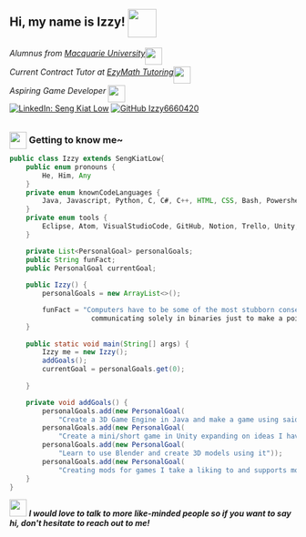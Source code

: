 <h2> Hi, my name is Izzy!  <img src="https://media.giphy.com/media/JmPabUqU22FAbQYkzN/giphy.gif" width="50" style="position:relative; top:20px"></h2>

<p><em>Alumnus from <a href="https://www.mq.edu.au/">Macquarie University</a><img src="https://media.giphy.com/media/ZZl4CQE3XJY4G3RmmM/giphy.gif" width="30" style="position:relative; top:15px"></br> Current Contract Tutor at <a href="https://www.ezymathtutoring.com.au">EzyMath Tutoring</a><img src="https://media.giphy.com/media/Plb36NP1B7qU8b0gQQ/giphy.gif" width="30" style="position:relative; top:15px"></br> Aspiring Game Developer <img src="https://media.tenor.com/mdZZqg2oFMEAAAAi/hades-hades-the-game.gif" width="30" style="position:relative; top:15px"></em></p>

[![LinkedIn: Seng Kiat Low](https://img.shields.io/badge/-SengKiatLow-blue?style=flat-squared&logo=LinkedIn&logoColor=white&link=https://www.linkedin.com/in/seng-kiat-low-708680193/)](https://www.linkedin.com/in/seng-kiat-low-708680193/)
[![GitHub Izzy6660420](https://img.shields.io/github/followers/Izzy6660420?label=follow&style=social)](https://github.com/Izzy6660420)

### <img src="https://media.giphy.com/media/1vZcgZJaScppMmVBSM/giphy.gif" width="30" style="position:relative; top:10px"> **Getting to know me~** 

``` java
public class Izzy extends SengKiatLow{
    public enum pronouns {
        He, Him, Any
    }
    private enum knownCodeLanguages {
        Java, Javascript, Python, C, C#, C++, HTML, CSS, Bash, Powershell
    }
    private enum tools {
        Eclipse, Atom, VisualStudioCode, GitHub, Notion, Trello, Unity, UE4
    }

    private List<PersonalGoal> personalGoals;
    public String funFact;
    public PersonalGoal currentGoal;
    
    public Izzy() {
        personalGoals = new ArrayList<>();

        funFact = "Computers have to be some of the most stubborn conservatives ever, 
                    communicating solely in binaries just to make a point? Are you kidding me?";
    }
    
    public static void main(String[] args) {
        Izzy me = new Izzy();
        addGoals();
        currentGoal = personalGoals.get(0);
    
    }

    private void addGoals() {
        personalGoals.add(new PersonalGoal(
            "Create a 3D Game Engine in Java and make a game using said engine"));
        personalGoals.add(new PersonalGoal(
            "Create a mini/short game in Unity expanding on ideas I have"));
        personalGoals.add(new PersonalGoal(
            "Learn to use Blender and create 3D models using it"));
        personalGoals.add(new PersonalGoal(
            "Creating mods for games I take a liking to and supports modding"));
    }
}
```

<img src="https://media.giphy.com/media/AUD3gRIcKHci7O0f2n/giphy.gif" width="30"> <em><b>I would love to talk to more like-minded people so if you want to say hi, don't hesitate to reach out to me!</b></em>
